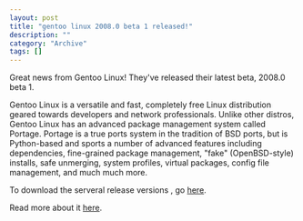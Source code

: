 ```yaml
--- 
layout: post 
title: "gentoo linux 2008.0 beta 1 released!"
description: ""
category: "Archive"
tags: []
---  
```

<p>Great news from Gentoo Linux! They've released their latest beta, 2008.0 beta 1.</p><p>Gentoo Linux is a versatile and fast, completely free Linux
distribution geared towards developers and network professionals.
Unlike other distros, Gentoo Linux has an advanced package management
system called Portage. Portage is a true ports system in the tradition
of BSD ports, but is Python-based and sports a number of advanced
features including dependencies, fine-grained package management,
"fake" (OpenBSD-style) installs, safe unmerging, system profiles,
virtual packages, config file management, and much much more.</p> <p>To download the serveral release versions , go <a href="http://www.gentoo.org/main/en/mirrors.xml">here</a>.</p> <p>Read more about it <a href="http://www.gentoo.org/">here</a>.</p>